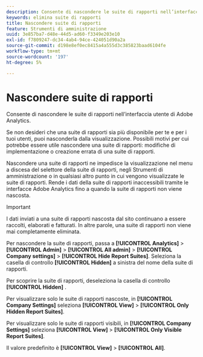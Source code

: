 ```yaml
---
description: Consente di nascondere le suite di rapporti nell’interfaccia utente di Adobe Analytics.
keywords: elimina suite di rapporti
title: Nascondere suite di rapporti
feature: Strumenti di amministrazione
uuid: 3e857ba7-d48e-44d5-ad60-f3349e203e10
exl-id: f7809247-dc34-4ab4-94ce-424051d90a2a
source-git-commit: d198e8ef0ec8415a4a555d3c385823baad6104fe
workflow-type: tm+mt
source-wordcount: '197'
ht-degree: 5%

---
```


# Nascondere suite di rapporti

Consente di nascondere le suite di rapporti nell’interfaccia utente di Adobe Analytics.

Se non desideri che una suite di rapporti sia più disponibile per te e per i tuoi utenti, puoi nasconderla dalla visualizzazione. Possibili motivi per cui potrebbe essere utile nascondere una suite di rapporti: modifiche di implementazione o creazione errata di una suite di rapporti.

Nascondere una suite di rapporti ne impedisce la visualizzazione nel menu a discesa del selettore della suite di rapporti, negli Strumenti di amministrazione o in qualsiasi altro punto in cui vengono visualizzate le suite di rapporti. Rende i dati della suite di rapporti inaccessibili tramite le interfacce Adobe Analytics fino a quando la suite di rapporti non viene nascosta.

>[!IMPORTANT]
>
>I dati inviati a una suite di rapporti nascosta dal sito continuano a essere raccolti, elaborati e fatturati. In altre parole, una suite di rapporti non viene mai completamente eliminata.

Per nascondere la suite di rapporti, passa a **[!UICONTROL Analytics]** > **[!UICONTROL Admin]** > **[!UICONTROL All admin]** > **[!UICONTROL Company settings]** > **[!UICONTROL Hide Report Suites]**. Seleziona la casella di controllo **[!UICONTROL Hidden]** a sinistra del nome della suite di rapporti.

Per scoprire la suite di rapporti, deseleziona la casella di controllo **[!UICONTROL Hidden]** .

Per visualizzare solo le suite di rapporti nascoste, in **[!UICONTROL Company Settings]** seleziona **[!UICONTROL View]** > **[!UICONTROL Only Hidden Report Suites]**.

Per visualizzare solo le suite di rapporti visibili, in **[!UICONTROL Company Settings]** seleziona **[!UICONTROL View]** > **[!UICONTROL Only Visible Report Suites]**.

Il valore predefinito è **[!UICONTROL View]** > **[!UICONTROL All]**.
